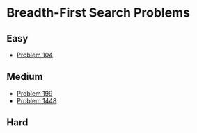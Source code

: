 # Breadth-First Search Problems

## Easy
- [Problem 104](../problems/104_maximum_depth_of_binary_tree/README.md)

## Medium
- [Problem 199](../problems/199_binary_tree_right_side_view/README.md)
- [Problem 1448](../problems/1448_count_good_nodes_in_binary_tree/README.md)

## Hard

